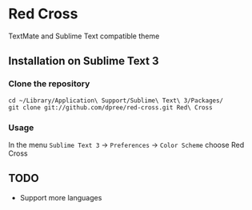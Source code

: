 # Red Cross

TextMate and Sublime Text compatible theme

## Installation on Sublime Text 3

### Clone the repository

    cd ~/Library/Application\ Support/Sublime\ Text\ 3/Packages/
    git clone git://github.com/dpree/red-cross.git Red\ Cross

### Usage

In the menu `Sublime Text 3` -> `Preferences` -> `Color Scheme` choose Red Cross

## TODO

- Support more languages

